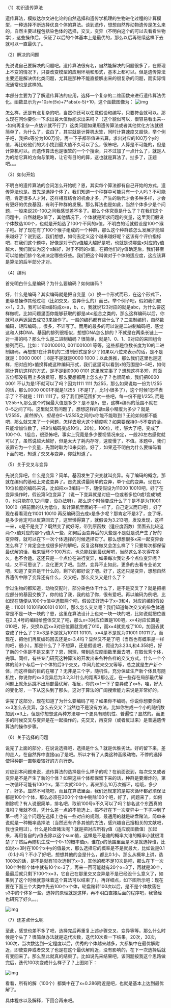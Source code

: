 （1）初识遗传算法

遗传算法，模拟达尔文进化论的自然选择和遗传学机理的生物进化过程的计算模型，一种选择不断选择优良个体的算法。谈到遗传，想想自然界动物遗传是怎么来的，自然主要过程包括染色体的选择，交叉，变异（不明白这个的可以去看看生物学），这些操作后，保证了以后的个体基本上是最优的，那么以后再继续这样下去就可以一直最优了。

（2）解决的问题

先说说自己要解决的问题吧。遗传算法很有名，自然能解决的问题很多了，在原理上不变的情况下，只要改变模型的应用环境和形式，基本上都可以。但是遗传算法主要还是解决优化类问题，尤其是那种不能直接解出来的很复杂的问题，而实际情况通常也是这样的。

本部分主要为了了解遗传算法的应用，选择一个复杂的二维函数来进行遗传算法优化。函数显示为y=10*sin(5*x)+7*abs(x-5)+10，这个函数图像为：
![img](http://img.blog.csdn.net/20141013215016019?watermark/2/text/aHR0cDovL2Jsb2cuY3Nkbi5uZXQvb24yd2F5/font/5a6L5L2T/fontsize/400/fill/I0JBQkFCMA==/dissolve/70/gravity/Center)



怎么样，还是有点复杂的吧，当然你还可以任意假设和编写，只要符合就可以。那么现在问你要你一下求出最大值你能求出来吗？（这个貌似可以，很容易看出来---如何再复杂一点估计就不行了）这类问题如果用遗传算法或者其他优化方法就很简单了，为什么了，说白了，其实就是计算机太笨，同时计算速度又超快，举个例子吧，我把x等分为100万份，再一下子都带值进去算，求出对应的100万个y的值，再比较他们的大小找到最大值不久可以了么，很笨吧，人算是不可能的，但是计算机可以。而遗传算法也是很笨的一个个搜索，只不过加了一点什么了，就是人为的给它算的方向与策略，让它有目的的算，这也就是算法了。扯多了，正题吧。。。

（3）如何开始

不明白的遗传算法的会问怎么开始呢？恩，其实每个算法都有自己开始的方式，遗传算法也是。首先是选择个体了。我们知道一个种群中可能只有一个人吗？不可能吧，肯定很多人才对，这样相互结合的机会才多，产生的后代才会多种多样，才会有更好的优良基因，有利于种群的发展。那么算法也是如此，当然个体多少是个问题，一般来说20-100之间我感觉差不多了。那么个体究竟是什么了？在我们这个问题中，自然就是x值了，其他情况下，个体就是所求问题的变量，这里我们假设个体数选100个，也就是开始选了100个不同的x值，不明白的话就假设是100个猴子吧。好了现在有了100个猴子组成的一个种群，那么这个种群该怎么发展才能越来越好了？说到这，我们想想，如何去定义这个越来越好呢？这该有个评价指标吧，在我们这个题中，好像是对于的y值越大越好是吧，也就是说哪些x对应的y值越大，我们就认为这个x越好，对于不同的x值，在把他们的y值确定后，我们甚至可以给他们排个名来决定哪些好些。我们把这个叫做对于个体的适应度，这应该算是算法的后半部分才对。

（4）编码

首先明白什么是编码？为什么要编码？如何编码？

好，什么是编码？其实编码就是把自变量（x）换一个形式而已，在这个形式下，更容易操作其他过程（比如交叉、变异什么的）而已。举个例子吧，假如我们取x=1，2,3，我可以把x编码成x=a，b，c，我就说123对应的就是abc，为什么要这样做呢，比如问题里面你能够获取的都是abc组合之类的，那么这样编码以后，你就可以再返回去成123来操作了。一般的编码都有些什么了？二进制编码，自然数编码，矩阵编码。。很多，不详写了。而用的最多的可以说是二进制编码吧，感觉这和人体DNA、基因的排列很相似，想想DNA怎么排的？不就是在两条长链上一对一排的吗？那么什么是二进制编码？很简单，就是1、0、1、0对应的来回组合排列而已。比如：1100100010, 0011001001 等等，这些都是位数长度为10的二进制编码。再想想1在计算机的二进制形式是多少？如果以八位来表示的话，是不是就是：0000 0001 ；8是不是就是0000 1000；以此类推，那么我们这里也是这样，把对应的x值换算成这种编码形式，我们这里可以看到x的范围是0~5吧，如何照计算机这样的方式，是不是到0000 0101 这里就完事了？想想这样多短，前面五位都没有用上多浪费呀，那么要想都用上怎么办了？也很简单，我们把0000 0001 不认为是1不就可以了吗？因为1111 1111 为255，那么如果说每一份为1/255的话，那么0000 0001不就是1/255（不是1了，比1小很多了），这个时候1怎样表示了？不就是：1111 1111了。好了我们把范围扩大一些吧，每一份不是1/255, 而是1/255*5,那么这个时候最大值是多少？是不是5，恩，这样x编码的范围不就在0~5之间了吗。这里就又有问题了，想想这样的话x最小精度为多少？就是1/255*5，虽然很小，但是在0~1/255*5之间的x你能不能取到？无论如何都不能吧，那么就又来了一个问题，怎样去增大这个精度呢？如果要保持0~5不变的话，只能增加位数了，把8位编码变成10位，20位，100位，哇，够大了吧，变成了100个0、1组合，很恐怖吧，事实上究竟是多少要视情况来定，一般20左右感觉就可以了，虽然说越大越好，但是太大了耗内存呀，速度慢了，不值。本题中，我们设置它为一个变量，先暂时取为10来实验。好了，如果还不明白为什么要编码看下面的吧，知道了交叉与变异，你就知道了。

（5）关于交叉与变异

先说变异吧，什么是变异？简单，基因发生了突变就叫变异。有了编码的概念，那就在编码的基础上来说变异了。首先就讲最简单的变异，单个点的变异。现在以10位长度的编码来说，比如把x=3编码一下，随便假设为11000 10010吧，好了在变异操作时，假设第5位变异了（说一下变异就是对应一位或者多位0或1变成1或0，也只能在0,1之间变，没办法呀），那么这个时候变成什么了？是不是为11001 10010（把前面的认为低位，和计算机里面的不一样了，自己定义而已吧），好了现在看看现在11001 10010 再反编码回去成x是多少呢？那肯定不是3了，变了呀，是多少肯定可以反算回去了，这里懒得算了，就假设为3.213吧，发没发现，这样一来，x是不是变了？既然变了就好呀，带到原函数（适应度函数）里面去比较这两个x值对应的那个y值大一些，如何后面变异后的大些是不是就是说产生了好的变异呀，就可以在下一次个体选择的时候选择它了。那么想想很多x来一起变异会怎么样了？肯定会生成很多好的解吧，反复这样做又会怎么样了？只要每次都保留最优解的话，我来循环个100万次，也总能找到最优解吧，当然这么多次得花多久，也不合适。这还只是一个点位在进行变异，如果每次我让多个点位变异呢？哇，又不可思议了，变化更大了吧。当然，变异不止如此，更多的去看专业论文吧，知道了变异是干什么的，剩下的都好说了吧。好了，这还只是变异，想想自然界遗传中除了变异还有什么，交叉吧，那么交叉又是什么了？

学过生物的都知道，动物交配时，部分染色体干什么了，是不是交叉了？就是把相应部分的基因交换了，你的给了我，我的给了你，很有爱吧。再以编码为例吧，比如现在随便从100个x值中选取两个吧，假设正好选中了x=3和4，对应的编码假设是：11001 10101和00101 01011，那么怎么交叉呢？我们知道每次交叉的染色体通常是不是一块一块的？恩，这里在算法设计上也来一块一块的吧，比如说就把位置在2,3,4号的编码给整体交叉了吧，那么x=3对应位置是100吧，x=4对应位置是010吧，好，交换以后x=3对应位置就变成了010，而x=4就变成了100，加回去就变成了什么了？X=3是不是就为10101 10101，x=4是不是就为01001 01011了。而现在，把他们再反编码回去还是x=3,4吗？显然又不是了吧（当然也有概率是一样的吧，很小）。那是什么了？不想算，还是假设吧，假设为3.234,和4.358把，好了新的个体是不是又来了？恩，同理，带到适应度函数里面去吧，在取优秀个体，完事。同样，有些专门研究这种算法的开发出来各种各样的交叉方式，什么一个个体的前3个与后一个个体的后3个交叉，中间几位来交叉等等，总之就是生产新个体，而这样做的目的在哪了？无非是三个字，随机性，充分保证生产新个体具有随机性，你说你的x=3变异后为3.2,3.1什么的距离3那么近，在一些存在局部最优解问题上就永远跳不出局部最优解，相反，你的x=1一下子变异成了x=5，哇，好大的变化呀，一下从这头到了那头，这对于算法的广阔搜索能力来说是非常好的。

讲完了这部分，现在知道了为什么要编码了吧？如果你不编码，你说你想要你的x=3怎么去变异，怎么去交叉？当然也不是没有方法，比如你生成一个小的随机数加到x=3上，但是你想想这两种方法哪一个更具有随机性、普遍性？显然的。而更多的时候交叉与变异是在一起操作的，先交叉，再变异（或者反过来）是普遍遗传算法的操作步骤。

（6）关于选择的问题

说完了上面的部分，在说说选择吧，选择是什么？就是优胜劣汰。好的留下来，差的走人，在自然界中直接gg了是吧。所以才有了人类这种高级动物。不停的选择使得种群一直朝着较好的方向行走。

对应到本问题来说，遗传算法的选择是什么样子的呢？在前面说到，每次交叉或者变异是不是产生了新的个体？如果这些个体都保留下来的话，种群是要爆炸的，第一次循环可能有100个x，第二次就200个，再来那么10万次循环，哇哦，多少了，好多。显然不可能吧，而且在算法里面，我们还规定的是每次循环都必须保证都是100个个体，那么必须在200个个体中剔除100个吧，好了，问题来了，如何剔除呢？有人说很简单，排名吧，取前100号x不久可以了吗？排名这个东西真的准吗？我就不信，凭什么差一点的不能选上，搞不好在下一次变异中一下子冲到了第一呢？这个问题在选择上也有一些对应的规则，最通用的就是轮盘赌法，简单来说就是一种概率选择法（当然还有许多其他的方法，感兴趣自己搜相关的文献吧，我也没用过）。什么是轮盘赌法呢？就是把对应所有y值（适应度函数值）加起来，再用各自的y值去除以这个sum值，这样是不是谁的概率大谁的概率小就很清楚了？然后再随机生成一个0~1的概率值p，谁在p的范围里面是不是就选择谁，比如说x=3时在100个x中y的值最大，那么选择它的概率是不是就最大，比如说是0.1（0.1小吗？不小了好吧，想想其他的会是什么，都比0.1小，那么从概率上讲，选100次的话，是不是就有10次选到了x=3，其他的都不足10次是吧，那么在下一次100个种群个体中就有10个x=3了，再来一回可能就有20个x=3了，再就是30个，最最后就只剩下100个x=3，它自己在那里交叉变异是不是已经没什么意义了，如果到了这个时候就意味着这个算法可以结束了）。再详细点，如下图所示吧：现在要在下面三个大类中先去100个x个体，轮盘赌转100次以后，是不是个体数落在s3中的个体多一些，选择的原理就是这样，再不明白直接后面的程序吧，我曾经也研究了好久。。。


![img](http://img.blog.csdn.net/20141013215048857?watermark/2/text/aHR0cDovL2Jsb2cuY3Nkbi5uZXQvb24yd2F5/font/5a6L5L2T/fontsize/400/fill/I0JBQkFCMA==/dissolve/70/gravity/Center)



（7）还差点什么呢

至此，感觉也差不多了吧，选择完后再重复上述步骤交叉、变异等等。那么什么时候是个头了？很简单办法就是迭代次数，迭代10次看一下结果，20次，30次，100次，当次数达到一定程度以后，优秀的个体越来越多，大都集中在最优解附近，即使变异或者交叉了也是在这个最优解附近，没有影响的，在下一次选择后就有变回来了。那么至此就真的结束了。比如说先来结果吧，该问题按我这个思路做完后，迭代100次变成什么样子了？上图如下：


![img](http://img.blog.csdn.net/20141013215104441?watermark/2/text/aHR0cDovL2Jsb2cuY3Nkbi5uZXQvb24yd2F5/font/5a6L5L2T/fontsize/400/fill/I0JBQkFCMA==/dissolve/70/gravity/Center)

看看，所有的解（100个）都集中在了x=0.286附近是吧，也就是基本上达到最优解了。

具体程序以及解释，下回合再来吧。